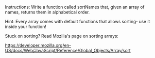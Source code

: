 Instructions:
Write a function called sortNames that, given an array of names, returns them in alphabetical order.

Hint: Every array comes with default functions that allows sorting- use it inside your function!

Stuck on sorting? Read Mozilla's page on sorting arrays:

https://developer.mozilla.org/en-US/docs/Web/JavaScript/Reference/Global_Objects/Array/sort